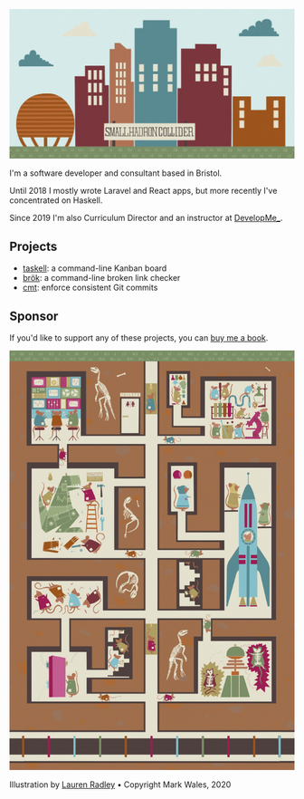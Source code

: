 ![Small Hadron Collider](https://github.com/smallhadroncollider/smallhadroncollider/blob/main/title.jpg?raw=true)

I'm a software developer and consultant based in Bristol.

Until 2018 I mostly wrote Laravel and React apps, but more recently I've concentrated on Haskell.

Since 2019 I'm also Curriculum Director and an instructor at [DevelopMe_](https://developme.tech).

## Projects

- [taskell](https://github.com/smallhadroncollider/taskell): a command-line Kanban board
- [brök](https://github.com/smallhadroncollider/brok): a command-line broken link checker
- [cmt](https://github.com/smallhadroncollider/cmt): enforce consistent Git commits

## Sponsor

If you'd like to support any of these projects, you can [buy me a book](https://www.buymeacoffee.com/shc).

![Underground](https://github.com/smallhadroncollider/smallhadroncollider/blob/main/underground.jpg?raw=true)

Illustration by [Lauren Radley](https://www.laurenradley.com) • Copyright Mark Wales, 2020
